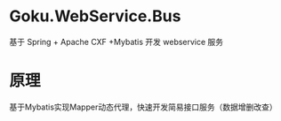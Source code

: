 # Goku.WebService.Bus
基于 Spring +  Apache CXF +Mybatis 开发 webservice 服务

# 原理
基于Mybatis实现Mapper动态代理，快速开发简易接口服务（数据增删改查）
